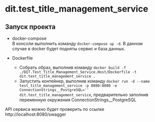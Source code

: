 # dit.test_title_management_service

## Запуск проекта

- docker-compose  
В консоли выполнить команду `docker-compose up -d`. В данном случае в docker будет подняты сервис и база данных.


- Dockerfile
   - Собрать образ, выполнив команду `docker build -f ./DIT.Test_Title_Management_Service.Host/Dockerfile -t dit.test_title_management_service .`
   - Запустить контейнер, выполнив команду `docker run -d --name test_title_management_service -p 8080:8080 -e ConnectionStrings__PostgreSQL='' dit.test_title_management_service`, предварительно заполнив переменную окружения ConnectionStrings__PostgreSQL


API сервиса можно будет проверить по ссылке http://localhost:8080/swagger